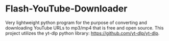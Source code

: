 # Flash-YouTube-Downloader
Very lightweight python program for the purpose of converting and downloading YouTube URLs to mp3/mp4 that is free and open source. This project utilizes the yt-dlp python library: https://github.com/yt-dlp/yt-dlp.
